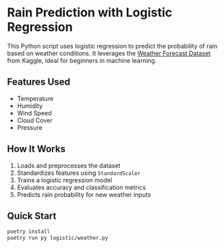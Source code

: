 # Rain Prediction with Logistic Regression

This Python script uses logistic regression to predict the probability of rain based on weather conditions. It leverages the [Weather Forecast Dataset](https://www.kaggle.com/datasets/zeeshier/weather-forecast-dataset) from Kaggle, ideal for beginners in machine learning.

## Features Used
- Temperature  
- Humidity  
- Wind Speed  
- Cloud Cover  
- Pressure  

## How It Works
1. Loads and preprocesses the dataset  
2. Standardizes features using `StandardScaler`  
3. Trains a logistic regression model  
4. Evaluates accuracy and classification metrics  
5. Predicts rain probability for new weather inputs

## Quick Start
```bash
poetry install
poetry run py logistic/weather.py
```